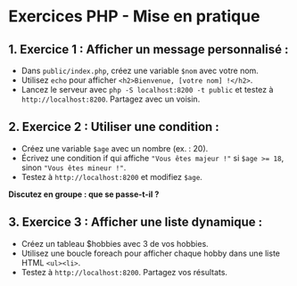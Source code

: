 # Exercices PHP - Mise en pratique

## 1. Exercice 1 : Afficher un message personnalisé :
- Dans `public/index.php`, créez une variable `$nom` avec votre nom. 
- Utilisez `echo` pour afficher `<h2>Bienvenue, [votre nom] !</h2>`. 
- Lancez le serveur avec `php -S localhost:8200 -t public` et testez à `http://localhost:8200`. 
Partagez avec un voisin. 

## 2. Exercice 2 : Utiliser une condition :
- Créez une variable `$age` avec un nombre (ex. : 20). 
- Écrivez une condition if qui affiche `"Vous êtes majeur !"` si `$age >= 18`, sinon `"Vous êtes mineur !"`. 
- Testez à `http://localhost:8200` et modifiez `$age`. 

**Discutez en groupe : que se passe-t-il ?**

## 3. Exercice 3 : Afficher une liste dynamique :
- Créez un tableau $hobbies avec 3 de vos hobbies. 
- Utilisez une boucle foreach pour afficher chaque hobby dans une liste HTML `<ul><li>`. 
- Testez à `http://localhost:8200`. 
Partagez vos résultats. 
